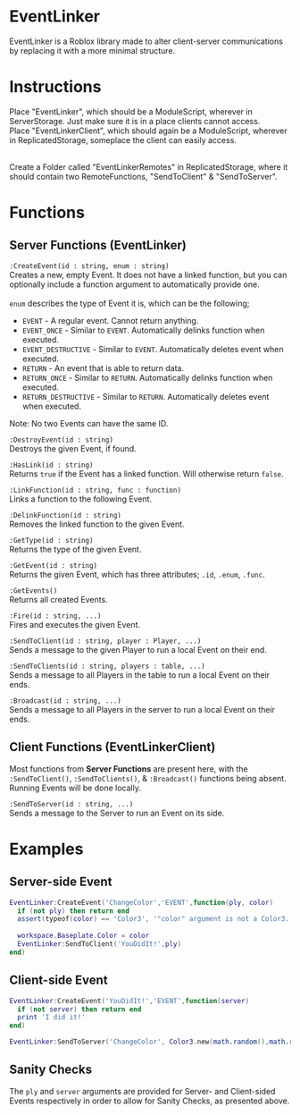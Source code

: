 # EventLinker
EventLinker is a Roblox library made to alter client-server communications by replacing it with a more minimal structure.

# Instructions
Place "EventLinker", which should be a ModuleScript, wherever in ServerStorage. Just make sure it is in a place clients cannot access.<br/>
Place "EventLinkerClient", which should again be a ModuleScript, wherever in ReplicatedStorage, someplace the client can easily access.<br/><br/>

Create a Folder called "EventLinkerRemotes" in ReplicatedStorage, where it should contain two RemoteFunctions, "SendToClient" & "SendToServer".

# Functions
## Server Functions (EventLinker)
`:CreateEvent(id : string, enum : string)`<br/>
Creates a new, empty Event. It does not have a linked function, but you can optionally include a function argument to automatically provide one.<br/><br/>
`enum` describes the type of Event it is, which can be the following;
* `EVENT` - A regular event. Cannot return anything.
* `EVENT_ONCE` - Similar to `EVENT`. Automatically delinks function when executed.
* `EVENT_DESTRUCTIVE` - Similar to `EVENT`. Automatically deletes event when executed.
* `RETURN` - An event that is able to return data.
* `RETURN_ONCE` - Similar to `RETURN`. Automatically delinks function when executed.
* `RETURN_DESTRUCTIVE` - Similar to `RETURN`. Automatically deletes event when executed.

Note: No two Events can have the same ID.

`:DestroyEvent(id : string)`<br/>
Destroys the given Event, if found.

`:HasLink(id : string)`<br/>
Returns `true` if the Event has a linked function. Will otherwise return `false`.

`:LinkFunction(id : string, func : function)`<br/>
Links a function to the following Event.

`:DelinkFunction(id : string)`<br/>
Removes the linked function to the given Event.

`:GetType(id : string)`<br/>
Returns the type of the given Event.

`:GetEvent(id : string)`<br/>
Returns the given Event, which has three attributes; `.id`, `.enum`, `.func`.

`:GetEvents()`<br/>
Returns all created Events.

`:Fire(id : string, ...)`<br/>
Fires and executes the given Event.

`:SendToClient(id : string, player : Player, ...)`<br/>
Sends a message to the given Player to run a local Event on their end.

`:SendToClients(id : string, players : table, ...)`<br/>
Sends a message to all Players in the table to run a local Event on their ends.

`:Broadcast(id : string, ...)`<br/>
Sends a message to all Players in the server to run a local Event on their ends.

## Client Functions (EventLinkerClient)
Most functions from <b>Server Functions</b> are present here, with the `:SendToClient()`, `:SendToClients()`, & `:Broadcast()` functions being absent.<br/>
Running Events will be done locally.

`:SendToServer(id : string, ...)`<br/>
Sends a message to the Server to run an Event on its side.

# Examples
## Server-side Event
```lua
EventLinker:CreateEvent('ChangeColor','EVENT',function(ply, color)
  if (not ply) then return end
  assert(typeof(color) == 'Color3', '"color" argument is not a Color3.')
  
  workspace.Baseplate.Color = color
  EventLinker:SendToClient('YouDidIt!',ply)
end)
```

## Client-side Event
```lua
EventLinker:CreateEvent('YouDidIt!','EVENT',function(server)
  if (not server) then return end
  print 'I did it!'
end)

EventLinker:SendToServer('ChangeColor', Color3.new(math.random(),math.random(),math.random()))
```

## Sanity Checks
The `ply` and `server` arguments are provided for Server- and Client-sided Events respectively in order to allow for Sanity Checks, as presented above.
